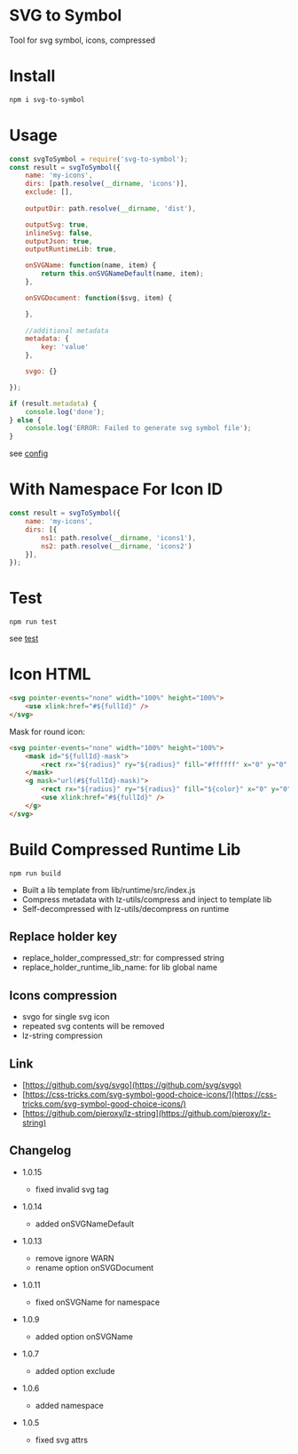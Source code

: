 # SVG to Symbol
Tool for svg symbol, icons, compressed

# Install
```sh
npm i svg-to-symbol
```

# Usage
```js
const svgToSymbol = require('svg-to-symbol');
const result = svgToSymbol({
    name: 'my-icons',
    dirs: [path.resolve(__dirname, 'icons')],
    exclude: [],
    
    outputDir: path.resolve(__dirname, 'dist'),

    outputSvg: true,
    inlineSvg: false,
    outputJson: true,
    outputRuntimeLib: true,

    onSVGName: function(name, item) {
        return this.onSVGNameDefault(name, item);
    },

    onSVGDocument: function($svg, item) {

    },
    
    //additional metadata
    metadata: {
        key: 'value'
    },

    svgo: {}

});

if (result.metadata) {
    console.log('done');
} else {
    console.log('ERROR: Failed to generate svg symbol file');
}
```
see [config](lib/config.js)
# With Namespace For Icon ID
```js
const result = svgToSymbol({
    name: 'my-icons',
    dirs: [{
        ns1: path.resolve(__dirname, 'icons1'),
        ns2: path.resolve(__dirname, 'icons2')
    }],
});
```

# Test
```
npm run test
```
see [test](test/test.js)

# Icon HTML
```html
<svg pointer-events="none" width="100%" height="100%">
    <use xlink:href="#${fullId}" />
</svg>
```
Mask for round icon:
```html
<svg pointer-events="none" width="100%" height="100%">
    <mask id="${fullId}-mask">
        <rect rx="${radius}" ry="${radius}" fill="#ffffff" x="0" y="0" width="100%" height="100%" />
    </mask>
    <g mask="url(#${fullId}-mask)">
        <rect rx="${radius}" ry="${radius}" fill="${color}" x="0" y="0" width="100%" height="100%" />
        <use xlink:href="#${fullId}" />
    </g>
</svg>
```

# Build Compressed Runtime Lib
```
npm run build
```
* Built a lib template from lib/runtime/src/index.js
* Compress metadata with lz-utils/compress and inject to template lib
* Self-decompressed with lz-utils/decompress on runtime

## Replace holder key
* replace_holder_compressed_str: for compressed string
* replace_holder_runtime_lib_name: for lib global name

## Icons compression
* svgo for single svg icon
* repeated svg contents will be removed
* lz-string compression
## Link
* [https://github.com/svg/svgo](https://github.com/svg/svgo)
* [https://css-tricks.com/svg-symbol-good-choice-icons/](https://css-tricks.com/svg-symbol-good-choice-icons/)
* [https://github.com/pieroxy/lz-string](https://github.com/pieroxy/lz-string)


## Changelog

* 1.0.15
    * fixed invalid svg tag

* 1.0.14
    * added onSVGNameDefault

* 1.0.13
    * remove ignore WARN
    * rename option onSVGDocument

* 1.0.11
    * fixed onSVGName for namespace

* 1.0.9
    * added option onSVGName

* 1.0.7
    * added option exclude

* 1.0.6 
    * added namespace 

* 1.0.5 
    * fixed svg attrs